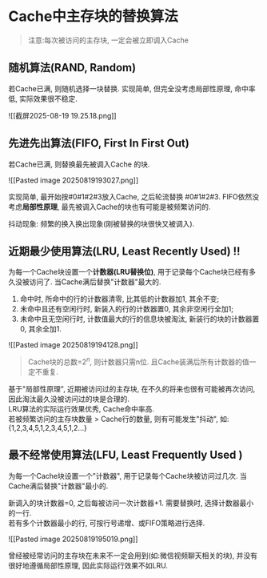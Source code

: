 # Cache中主存块的替换算法

> 注意:每次被访问的主存块, 一定会被立即调入Cache

## 随机算法(RAND, Random)

若Cache已满, 则随机选择一块替换.
实现简单, 但完全没考虑局部性原理, 命中率低, 实际效果很不稳定.

![[截屏2025-08-19 19.25.18.png]]

## 先进先出算法(FIFO, First In First Out)

若Cache已满, 则替换最先被调入Cache 的块.

![[Pasted image 20250819193027.png]]

实现简单, 最开始按#0#1#2#3放入Cache, 之后轮流替换 #0#1#2#3.
FIFO依然没考虑**局部性原理**, 最先被调入Cache的块也有可能是被频繁访问的.

抖动现象: 频繁的换入换出现象(刚被替换的块很快又被调入).

## 近期最少使用算法(LRU, Least Recently Used) ‼️

为每一个Cache块设置一个**计数器(LRU替换位)**, 用于记录每个Cache块已经有多久没被访问了. 当Cache满后替换"计数器"最大的.

1. 命中时, 所命中的行的计数器清零, 比其低的计数器加1, 其余不变;
2. 未命中且还有空闲行时, 新装入的行的计数器置0, 其余非空闲行全加1;
3. 未命中且无空闲行时, 计数值最大的行的信息块被淘汰, 新装行的块的计数器置0, 其余全加1.

![[Pasted image 20250819194128.png]]

> Cache块的总数=$2^{n}$, 则计数器只需n位. 且Cache装满后所有计数器的值一定不重复.

基于"局部性原理", 近期被访问过的主存块, 在不久的将来也很有可能被再次访问,因此淘汰最久没被访问过的块是合理的. <BR>
LRU算法的实际运行效果优秀, Cache命中率高. <BR>
若被频繁访问的主存块数量 > Cache行的数量, 则有可能发生"抖动", 如:{1,2,3,4,5,1,2,3,4,5,1,2…}

## 最不经常使用算法(LFU, Least Frequently Used )

为每一个Cache块设置一个"计数器", 用于记录每个Cache块被访问过几次. 当Cache满后替换"计数器"最小的.

新调入的块计数器=0, 之后每被访问一次计数器+1. 需要替换时, 选择计数器最小的一行. <BR>
若有多个计数器最小的行, 可按行号递增、或FIFO策略进行选择.

![[Pasted image 20250819195019.png]]

曾经被经常访问的主存块在未来不一定会用到(如:微信视频聊天相关的块),
并没有很好地遵循局部性原理, 因此实际运行效果不如LRU.

